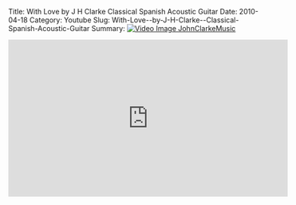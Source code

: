 Title: With Love  by J H Clarke  Classical Spanish Acoustic Guitar
Date: 2010-04-18
Category: Youtube
Slug: With-Love--by-J-H-Clarke--Classical-Spanish-Acoustic-Guitar
Summary: <a href="/With-Love--by-J-H-Clarke--Classical-Spanish-Acoustic-Guitar.html"><img src="https://i.ytimg.com/vi/IZq4V8FMghI/hqdefault.jpg" alt="Video Image JohnClarkeMusic"></a>

<iframe width="560" height="315" src="https://www.youtube.com/embed/IZq4V8FMghI" title="YouTube video player" frameborder="0" allow="accelerometer; autoplay; clipboard-write; encrypted-media; gyroscope; picture-in-picture" allowfullscreen></iframe>

